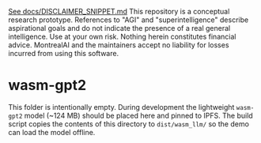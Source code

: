[See docs/DISCLAIMER_SNIPPET.md](../../../../../docs/DISCLAIMER_SNIPPET.md)
This repository is a conceptual research prototype. References to "AGI" and "superintelligence" describe aspirational goals and do not indicate the presence of a real general intelligence. Use at your own risk. Nothing herein constitutes financial advice. MontrealAI and the maintainers accept no liability for losses incurred from using this software.

# wasm-gpt2

This folder is intentionally empty. During development the lightweight `wasm-gpt2` model (~124 MB) should be placed here and pinned to IPFS. The build script copies the contents of this directory to `dist/wasm_llm/` so the demo can load the model offline.
